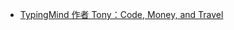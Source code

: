 - [TypingMind 作者 Tony：Code, Money, and Travel](https://news.tonydinh.com/p/oct-2025-updates-code-money-and-travel)